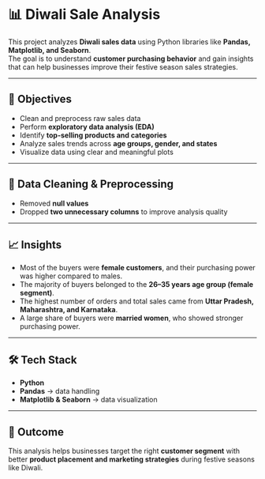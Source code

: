 # 📊 Diwali Sale Analysis  

This project analyzes **Diwali sales data** using Python libraries like **Pandas, Matplotlib, and Seaborn**.  
The goal is to understand **customer purchasing behavior** and gain insights that can help businesses improve their festive season sales strategies.  

---

## 🔎 Objectives  
- Clean and preprocess raw sales data  
- Perform **exploratory data analysis (EDA)**  
- Identify **top-selling products and categories**  
- Analyze sales trends across **age groups, gender, and states**  
- Visualize data using clear and meaningful plots  

---

## 🧹 Data Cleaning & Preprocessing  
- Removed **null values**  
- Dropped **two unnecessary columns** to improve analysis quality  

---

## 📈 Insights  
- Most of the buyers were **female customers**, and their purchasing power was higher compared to males.  
- The majority of buyers belonged to the **26–35 years age group (female segment)**.  
- The highest number of orders and total sales came from **Uttar Pradesh, Maharashtra, and Karnataka**.  
- A large share of buyers were **married women**, who showed stronger purchasing power.  

---

## 🛠️ Tech Stack  
- **Python**  
- **Pandas** → data handling  
- **Matplotlib & Seaborn** → data visualization  

---

## 🚀 Outcome  
This analysis helps businesses target the right **customer segment** with better **product placement and marketing strategies** during festive seasons like Diwali.  

